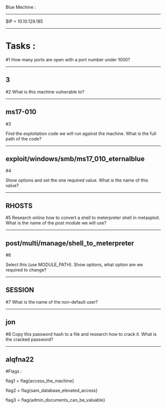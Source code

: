 Blue Mechine :

------------------------

$IP = 10.10.129.185

---------------------------

# Tasks :

#1 How many ports are open with a port number under 1000?

------
3
------

#2  What is this machine vulnerable to? 

-----------
ms17-010
-----------

#3 

Find the exploitation code we will run against the machine. What is the full path of the code? 

-----
exploit/windows/smb/ms17_010_eternalblue
-----

#4 

Show options and set the one required value. What is the name of this value? 

-----
RHOSTS
-----

#5 Research online how to convert a shell to meterpreter shell in metasploit. What is the name of the post module we will use?

-----
post/multi/manage/shell_to_meterpreter
-----

#6 

Select this (use MODULE_PATH). Show options, what option are we required to change?

------------
SESSION
------------

#7 What is the name of the non-default user? 

-----
jon
-----

#8 Copy this password hash to a file and research how to crack it. What is the cracked password?

----------
alqfna22
----------

#Flags :

flag1 = flag{access_the_machine}

flag2 = flag{sam_database_elevated_access}

flag3 = flag{admin_documents_can_be_valuable}









